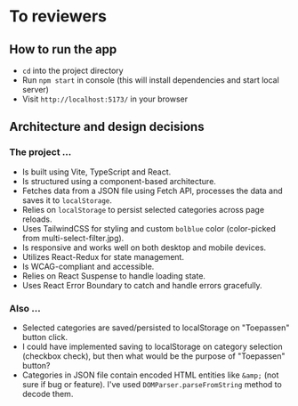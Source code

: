 # To reviewers

## How to run the app
- `cd` into the project directory
- Run `npm start` in console (this will install dependencies and start local server)
- Visit `http://localhost:5173/` in your browser

## Architecture and design decisions

### The project ...
- Is built using Vite, TypeScript and React.
- Is structured using a component-based architecture.
- Fetches data from a JSON file using Fetch API, processes the data and saves it to `localStorage`.
- Relies on `localStorage` to persist selected categories across page reloads.
- Uses TailwindCSS for styling and custom `bolblue` color (color-picked from multi-select-filter.jpg).
- Is responsive and works well on both desktop and mobile devices.
- Utilizes React-Redux for state management.
- Is WCAG-compliant and accessible.
- Relies on React Suspense to handle loading state.
- Uses React Error Boundary to catch and handle errors gracefully.

### Also ...
- Selected categories are saved/persisted to localStorage on "Toepassen" button click. 
- I could have implemented saving to localStorage on category selection (checkbox check), but then what would be the purpose of "Toepassen" button?
- Categories in JSON file contain encoded HTML entities like `&amp;` (not sure if bug or feature). 
I've used `DOMParser.parseFromString` method to decode them.